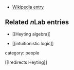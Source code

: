 
* [Wikipedia entry](http://en.wikipedia.org/wiki/Arend_Heyting)

## Related $n$Lab entries

* [[Heyting algebra]]

* [[intuitionistic logic]]

category: people

[[!redirects Heyting]]